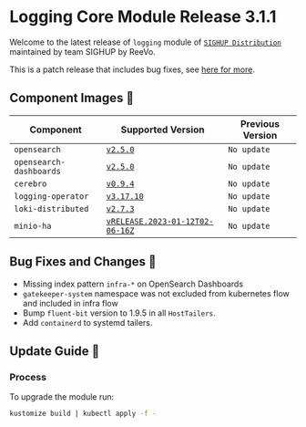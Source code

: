 # Logging Core Module Release 3.1.1

Welcome to the latest release of `logging` module of [`SIGHUP Distribution`](https://github.com/sighupio/fury-distribution) maintained by team SIGHUP by ReeVo.

This is a patch release that includes bug fixes, see [here for more](#bug-fixes-and-changes-).

## Component Images 🚢

| Component               | Supported Version                                                                                   | Previous Version |
| ----------------------- | --------------------------------------------------------------------------------------------------- | ---------------- |
| `opensearch`            | [`v2.5.0`](https://github.com/opensearch-project/OpenSearch/releases/tag/2.5.0)                     | `No update`      |
| `opensearch-dashboards` | [`v2.5.0`](https://github.com/opensearch-project/OpenSearch-Dashboards/releases/tag/2.5.0)          | `No update`      |
| `cerebro`               | [`v0.9.4`](https://github.com/lmenezes/cerebro/releases/tag/v0.9.4)                                 | `No update`      |
| `logging-operator`      | [`v3.17.10`](https://github.com/banzaicloud/logging-operator/releases/tag/3.17.10)                  | `No update`      |
| `loki-distributed`      | [`v2.7.3`](https://github.com/grafana/loki/releases/tag/v2.7.3)                                     | `No update`      |
| `minio-ha`              | [`vRELEASE.2023-01-12T02-06-16Z`](https://github.com/minio/minio/tree/RELEASE.2023-01-12T02-06-16Z) | `No update`      |

## Bug Fixes and Changes 🐛

- Missing index pattern `infra-*` on OpenSearch Dashboards
- `gatekeeper-system` namespace was not excluded from kubernetes flow and included in infra flow
- Bump `fluent-bit` version to 1.9.5 in all `HostTailers`.
- Add `containerd` to systemd tailers.

## Update Guide 🦮

### Process

To upgrade the module run:

```bash
kustomize build | kubectl apply -f -
```

